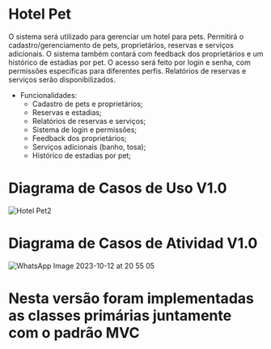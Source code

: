 # Hotel Pet

O sistema será utilizado para gerenciar um hotel para pets. Permitirá o cadastro/gerenciamento de pets, proprietários, reservas e serviços adicionais. O sistema também contará com feedback dos proprietários e um histórico de estadias por pet. O acesso será feito por login e senha, com permissões específicas para diferentes perfis. Relatórios de reservas e serviços serão disponibilizados.

- Funcionalidades:
    - Cadastro de pets e proprietários;
    - Reservas e estadias;
    - Relatórios de reservas e serviços;
    - Sistema de login e permissões;
    - Feedback dos proprietários;
    - Serviços adicionais (banho, tosa);
    - Histórico de estadias por pet;
 

# Diagrama de Casos de Uso V1.0
![Hotel Pet2](https://github.com/clevim/Lps_HotelPet/assets/14027055/7d389610-4298-40b9-b663-0276e6f310f3)

# Diagrama de Casos de Atividad V1.0
![WhatsApp Image 2023-10-12 at 20 55 05](https://github.com/clevim/Lps_HotelPet/assets/14027055/1d9316b0-266d-42e8-a9bc-5f50d8dfb2ed)

# Nesta versão foram implementadas as classes primárias juntamente com o padrão MVC

